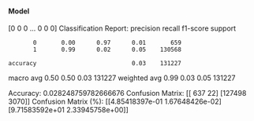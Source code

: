#### Model
[0 0 0 ... 0 0 0]
Classification Report:
              precision    recall  f1-score   support

           0       0.00      0.97      0.01       659
           1       0.99      0.02      0.05    130568

    accuracy                           0.03    131227
   macro avg       0.50      0.50      0.03    131227
weighted avg       0.99      0.03      0.05    131227

Accuracy: 0.028248759782666676
Confusion Matrix:
[[   637     22]
 [127498   3070]]
Confusion Matrix (%):
[[4.85418397e-01 1.67648426e-02]
 [9.71583592e+01 2.33945758e+00]]
